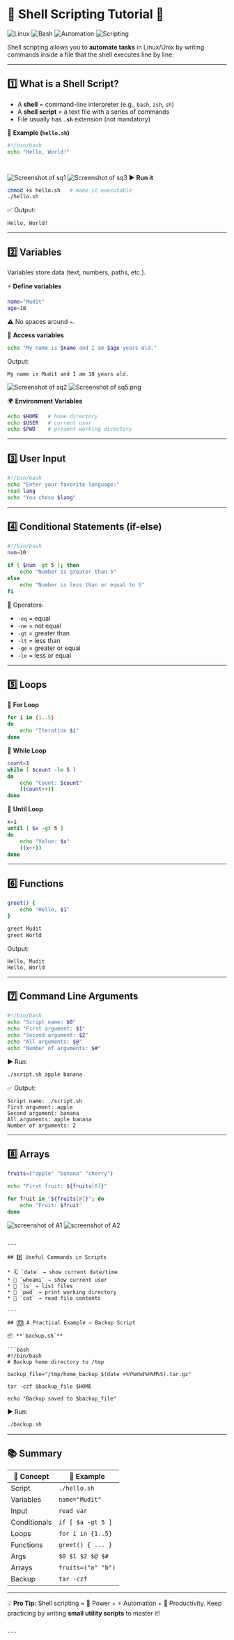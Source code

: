 # 🐚 Shell Scripting Tutorial 🚀

![Linux](https://img.shields.io/badge/Linux-333?style=for-the-badge&logo=linux&logoColor=FCC624) 
![Bash](https://img.shields.io/badge/Bash-121011?style=for-the-badge&logo=gnubash&logoColor=white) 
![Automation](https://img.shields.io/badge/Automation-2C8EBB?style=for-the-badge&logo=fastapi&logoColor=white) 
![Scripting](https://img.shields.io/badge/Scripting-FF6F00?style=for-the-badge&logo=codefactor&logoColor=white)

Shell scripting allows you to **automate tasks** in Linux/Unix by writing commands inside a file that the shell executes line by line.  

---

## 1️⃣ What is a Shell Script?

- A **shell** = command-line interpreter (e.g., `bash`, `zsh`, `sh`)  
- A **shell script** = a text file with a series of commands  
- File usually has **`.sh`** extension (not mandatory)  

📄 **Example (`hello.sh`)**  
```bash
#!/bin/bash
echo "Hello, World!"




````
![Screenshot of sq1](sq1.png)
![Screenshot of sq3](sq3.png)
▶️ **Run it**

```bash
chmod +x hello.sh   # make it executable
./hello.sh
```

✅ Output:

```
Hello, World!
```

---

## 2️⃣ Variables

Variables store data (text, numbers, paths, etc.).

⚡ **Define variables**

```bash
name="Mudit"
age=18
```

⚠️ No spaces around `=`.

🔎 **Access variables**

```bash
echo "My name is $name and I am $age years old."
```

Output:

```
My name is Mudit and I am 18 years old.
```

![Screenshot of sq2](sq2.png)
![Screenshot of sq5.png](sq5.png)

🌍 **Environment Variables**

```bash
echo $HOME   # home directory
echo $USER   # current user
echo $PWD    # present working directory
```

---

## 3️⃣ User Input

```bash
#!/bin/bash
echo "Enter your favorite language:"
read lang
echo "You chose $lang"
```

---

## 4️⃣ Conditional Statements (if-else)

```bash
#!/bin/bash
num=10

if [ $num -gt 5 ]; then
    echo "Number is greater than 5"
else
    echo "Number is less than or equal to 5"
fi
```

🧮 Operators:

* `-eq` = equal
* `-ne` = not equal
* `-gt` = greater than
* `-lt` = less than
* `-ge` = greater or equal
* `-le` = less or equal

---

## 5️⃣ Loops

🔁 **For Loop**

```bash
for i in {1..5}
do
    echo "Iteration $i"
done
```

🔁 **While Loop**

```bash
count=1
while [ $count -le 5 ]
do
    echo "Count: $count"
    ((count++))
done
```

🔁 **Until Loop**

```bash
x=1
until [ $x -gt 5 ]
do
    echo "Value: $x"
    ((x++))
done
```

---

## 6️⃣ Functions

```bash
greet() {
    echo "Hello, $1"
}

greet Mudit
greet World
```

Output:

```
Hello, Mudit
Hello, World
```

---

## 7️⃣ Command Line Arguments

```bash
#!/bin/bash
echo "Script name: $0"
echo "First argument: $1"
echo "Second argument: $2"
echo "All arguments: $@"
echo "Number of arguments: $#"
```

▶️ Run:

```bash
./script.sh apple banana
```

✅ Output:

```
Script name: ./script.sh
First argument: apple
Second argument: banana
All arguments: apple banana
Number of arguments: 2
```

---

## 8️⃣ Arrays

```bash
fruits=("apple" "banana" "cherry")

echo "First fruit: ${fruits[0]}"

for fruit in "${fruits[@]}"; do
    echo "Fruit: $fruit"
done
```
![screenshot of A1](A1.png)
![screenshot of A2](A2.png)
```

---

## 9️⃣ Useful Commands in Scripts

* 🗓️ `date` → show current date/time
* 👤 `whoami` → show current user
* 📂 `ls` → list files
* 📍 `pwd` → print working directory
* 📖 `cat` → read file contents

---

## 🔟 A Practical Example – Backup Script

📦 **`backup.sh`**

```bash
#!/bin/bash
# Backup home directory to /tmp

backup_file="/tmp/home_backup_$(date +%Y%m%d%H%M%S).tar.gz"

tar -czf $backup_file $HOME

echo "Backup saved to $backup_file"
```

▶️ Run:

```bash
./backup.sh
```

---

## 📚 Summary

| 🔑 Concept   | 📜 Example         |
| ------------ | ------------------ |
| Script       | `./hello.sh`       |
| Variables    | `name="Mudit"`     |
| Input        | `read var`         |
| Conditionals | `if [ $a -gt 5 ]`  |
| Loops        | `for i in {1..5}`  |
| Functions    | `greet() { ... }`  |
| Args         | `$0 $1 $2 $@ $#`   |
| Arrays       | `fruits=("a" "b")` |
| Backup       | `tar -czf`         |

---

💡 **Pro Tip:** Shell scripting = 💪 Power + ⚡ Automation + 🚀 Productivity.
Keep practicing by writing **small utility scripts** to master it!

```

---

```





